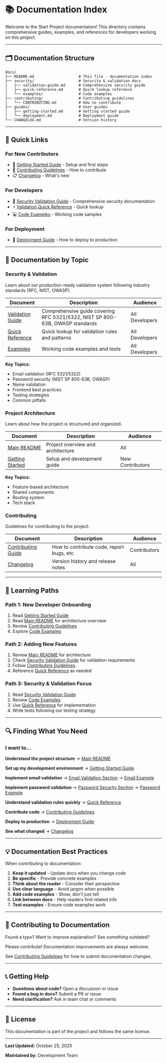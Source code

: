 # 📚 Documentation Index

Welcome to the Start Project documentation! This directory contains comprehensive guides, examples, and references for developers working on this project.

---

## 🗂 Documentation Structure

```
docs/
├── README.md                    # This file - documentation index
├── security/                    # Security & validation docs
│   ├── validation-guide.md      # Comprehensive security guide
│   ├── quick-reference.md       # Quick lookup reference
│   └── examples/                # Code examples
├── contributing/                # Contributing guidelines
│   └── CONTRIBUTING.md          # How to contribute
├── guides/                      # User guides
│   ├── getting-started.md       # Getting started guide
│   └── deployment.md            # Deployment guide
└── CHANGELOG.md                 # Version history
```

---

## 🚀 Quick Links

### For New Contributors
- 📖 [Getting Started Guide](./guides/getting-started.md) - Setup and first steps
- 🤝 [Contributing Guidelines](./contributing/CONTRIBUTING.md) - How to contribute
- 📋 [Changelog](./CHANGELOG.md) - What's new

### For Developers
- 🔐 [Security Validation Guide](./security/validation-guide.md) - Comprehensive security documentation
- ⚡ [Validation Quick Reference](./security/quick-reference.md) - Quick lookup
- 💻 [Code Examples](./security/examples/) - Working code samples

### For Deployment
- 🚢 [Deployment Guide](./guides/deployment.md) - How to deploy to production

---

## 📖 Documentation by Topic

### Security & Validation
Learn about our production-ready validation system following industry standards (RFC, NIST, OWASP).

| Document | Description | Audience |
|----------|-------------|----------|
| [Validation Guide](./security/validation-guide.md) | Comprehensive guide covering RFC 5321/5322, NIST SP 800-63B, OWASP standards | All Developers |
| [Quick Reference](./security/quick-reference.md) | Quick lookup for validation rules and patterns | All Developers |
| [Examples](./security/examples/) | Working code examples and tests | All Developers |

**Key Topics:**
- Email validation (RFC 5321/5322)
- Password security (NIST SP 800-63B, OWASP)
- Name validation
- Frontend best practices
- Testing strategies
- Common pitfalls

### Project Architecture
Learn about how the project is structured and organized.

| Document | Description | Audience |
|----------|-------------|----------|
| [Main README](../README.md) | Project overview and architecture | All |
| [Getting Started](./guides/getting-started.md) | Setup and development guide | New Contributors |

**Key Topics:**
- Feature-based architecture
- Shared components
- Routing system
- Tech stack

### Contributing
Guidelines for contributing to the project.

| Document | Description | Audience |
|----------|-------------|----------|
| [Contributing Guide](./contributing/CONTRIBUTING.md) | How to contribute code, report bugs, etc | Contributors |
| [Changelog](./CHANGELOG.md) | Version history and release notes | All |

---

## 🎯 Learning Paths

### Path 1: New Developer Onboarding
1. Read [Getting Started Guide](./guides/getting-started.md)
2. Read [Main README](../README.md) for architecture overview
3. Review [Contributing Guidelines](./contributing/CONTRIBUTING.md)
4. Explore [Code Examples](./security/examples/)

### Path 2: Adding New Features
1. Review [Main README](../README.md) for architecture
2. Check [Security Validation Guide](./security/validation-guide.md) for validation requirements
3. Follow [Contributing Guidelines](./contributing/CONTRIBUTING.md)
4. Reference [Quick Reference](./security/quick-reference.md) as needed

### Path 3: Security & Validation Focus
1. Read [Security Validation Guide](./security/validation-guide.md)
2. Review [Code Examples](./security/examples/)
3. Use [Quick Reference](./security/quick-reference.md) for implementation
4. Write tests following our testing strategy

---

## 🔍 Finding What You Need

### I want to...

**Understand the project structure**
→ [Main README](../README.md)

**Set up my development environment**
→ [Getting Started Guide](./guides/getting-started.md)

**Implement email validation**
→ [Email Validation Section](./security/validation-guide.md#email-validation-standards)
→ [Email Example](./security/examples/email-validation.example.ts)

**Implement password validation**
→ [Password Security Section](./security/validation-guide.md#password-security-standards)
→ [Password Example](./security/examples/password-validation.example.ts)

**Understand validation rules quickly**
→ [Quick Reference](./security/quick-reference.md)

**Contribute code**
→ [Contributing Guidelines](./contributing/CONTRIBUTING.md)

**Deploy to production**
→ [Deployment Guide](./guides/deployment.md)

**See what changed**
→ [Changelog](./CHANGELOG.md)

---

## 💡 Documentation Best Practices

When contributing to documentation:

1. **Keep it updated** - Update docs when you change code
2. **Be specific** - Provide concrete examples
3. **Think about the reader** - Consider their perspective
4. **Use clear language** - Avoid jargon when possible
5. **Add code examples** - Show, don't just tell
6. **Link between docs** - Help readers find related info
7. **Test examples** - Ensure code examples work

---

## 🤝 Contributing to Documentation

Found a typo? Want to improve explanation? See something outdated?

Please contribute! Documentation improvements are always welcome.

See [Contributing Guidelines](./contributing/CONTRIBUTING.md) for how to submit documentation changes.

---

## 📞 Getting Help

- **Questions about code?** Open a discussion or issue
- **Found a bug in docs?** Submit a PR or issue
- **Need clarification?** Ask in team chat or comments

---

## 📄 License

This documentation is part of the project and follows the same license.

---

**Last Updated:** October 25, 2025

**Maintained by:** Development Team

